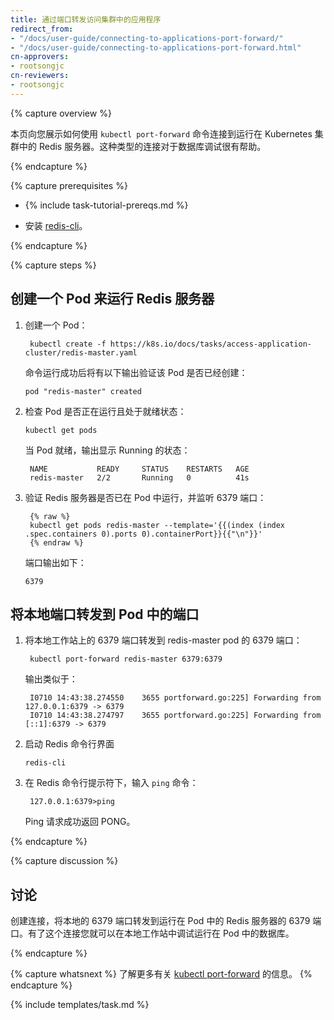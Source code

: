 ```yaml
---
title: 通过端口转发访问集群中的应用程序
redirect_from:
- "/docs/user-guide/connecting-to-applications-port-forward/"
- "/docs/user-guide/connecting-to-applications-port-forward.html"
cn-approvers:
- rootsongjc
cn-reviewers:
- rootsongjc
---
```


{% capture overview %}

<!--

This page shows how to use `kubectl port-forward` to connect to a Redis
server running in a Kubernetes cluster. This type of connection can be useful
for database debugging.
-->

本页向您展示如何使用 `kubectl port-forward` 命令连接到运行在 Kubernetes 集群中的 Redis 服务器。这种类型的连接对于数据库调试很有帮助。


{% endcapture %}


{% capture prerequisites %}

* {% include task-tutorial-prereqs.md %}

* 安装 [redis-cli](http://redis.io/topics/rediscli)。

{% endcapture %}

{% capture steps %}

<!--

## Creating a pod to run a Redis server

1. Create a pod:

        kubectl create -f https://k8s.io/docs/tasks/access-application-cluster/redis-master.yaml

    The output of a successful command verifies that the pod was created:

        pod "redis-master" created

2. Check to see whether the pod is running and ready:

        kubectl get pods

    When the pod is ready, the output displays a STATUS of Running:

        NAME           READY     STATUS    RESTARTS   AGE
        redis-master   2/2       Running   0          41s

3. Verify that the Redis server is running in the pod and listening on port 6379:

        {% raw %}
        kubectl get pods redis-master --template='{{(index (index .spec.containers 0).ports 0).containerPort}}{{"\n"}}'
        {% endraw %}

    The output displays the port:

        6379
   -->

## 创建一个 Pod 来运行 Redis 服务器

1. 创建一个 Pod：

   ```
    kubectl create -f https://k8s.io/docs/tasks/access-application-cluster/redis-master.yaml
   ```

   命令运行成功后将有以下输出验证该 Pod 是否已经创建：

   ```
   pod "redis-master" created
   ```

2. 检查 Pod 是否正在运行且处于就绪状态：

   ```
   kubectl get pods
   ```

   当 Pod 就绪，输出显示 Running 的状态：

   ```
    NAME           READY     STATUS    RESTARTS   AGE
    redis-master   2/2       Running   0          41s
   ```

3. 验证 Redis 服务器是否已在 Pod 中运行，并监听 6379 端口：

   ```
    {% raw %}
    kubectl get pods redis-master --template='{{(index (index .spec.containers 0).ports 0).containerPort}}{{"\n"}}'
    {% endraw %}
   ```

   端口输出如下：

   ```
   6379
   ```

<!--

## Forward a local port to a port on the pod

1. Forward port 6379 on the local workstation to port 6379 of redis-master pod:

        kubectl port-forward redis-master 6379:6379

    The output is similar to this:

        I0710 14:43:38.274550    3655 portforward.go:225] Forwarding from 127.0.0.1:6379 -> 6379
        I0710 14:43:38.274797    3655 portforward.go:225] Forwarding from [::1]:6379 -> 6379

2. Start the Redis command line interface:

        redis-cli

3. At the Redis command line prompt, enter the `ping` command:

        127.0.0.1:6379>ping
    A successful ping request returns PONG.

-->

## 将本地端口转发到 Pod 中的端口

1. 将本地工作站上的 6379 端口转发到 redis-master pod 的 6379 端口：

   ```
    kubectl port-forward redis-master 6379:6379
   ```

   输出类似于：

   ```
    I0710 14:43:38.274550    3655 portforward.go:225] Forwarding from 127.0.0.1:6379 -> 6379
    I0710 14:43:38.274797    3655 portforward.go:225] Forwarding from [::1]:6379 -> 6379
   ```

2. 启动 Redis 命令行界面

   ```
   redis-cli
   ```

3. 在 Redis 命令行提示符下，输入 `ping` 命令：

   ```
    127.0.0.1:6379>ping
   ```

   Ping 请求成功返回 PONG。

{% endcapture %}

{% capture discussion %}

<!--

## Discussion

Connections made to local port 6379 are forwarded to port 6379 of the pod that
is running the Redis server. With this connection in place you can use your
local workstation to debug the database that is running in the pod.

{% endcapture %}


{% capture whatsnext %}
Learn more about [kubectl port-forward](/docs/user-guide/kubectl/v1.6/#port-forward).
{% endcapture %}


{% include templates/task.md %}

-->

## 讨论

创建连接，将本地的 6379 端口转发到运行在 Pod 中的 Redis 服务器的 6379 端口。有了这个连接您就可以在本地工作站中调试运行在 Pod 中的数据库。

{% endcapture %}

{% capture whatsnext %}
了解更多有关 [kubectl port-forward](/docs/user-guide/kubectl/v1.6/#port-forward) 的信息。
{% endcapture %}

{% include templates/task.md %}
